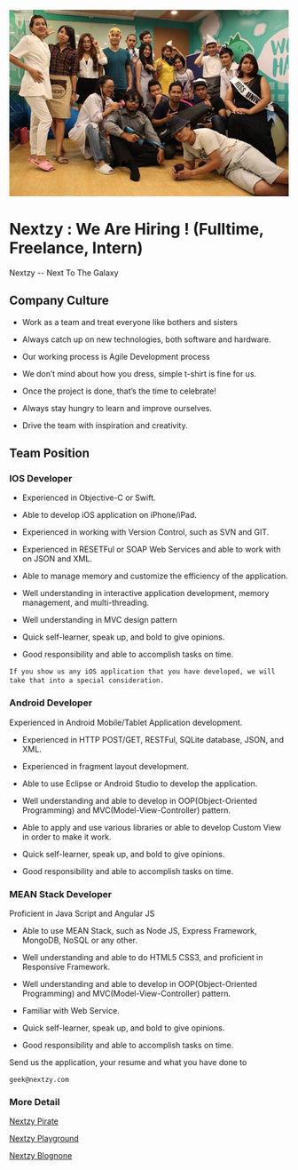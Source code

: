 ![Nextzy img](https://raw.githubusercontent.com/nextzy/hero/master/photo/nextzy_pic6.jpg)
# Nextzy : We Are Hiring ! (Fulltime, Freelance, Intern)

Nextzy -- Next To The Galaxy

## Company Culture
* Work as a team and treat everyone like bothers and sisters

* Always catch up on new technologies, both software and hardware.

* Our working process is Agile Development process

* We don’t mind about how you dress, simple t-shirt is fine for us.

* Once the project is done, that’s the time to celebrate!

* Always stay hungry to learn and improve ourselves.

* Drive the team with inspiration and creativity.


## Team Position

### IOS Developer

* Experienced in Objective-C or Swift.

* Able to develop iOS application on iPhone/iPad.

* Experienced in working with Version Control, such as SVN and GIT.

* Experienced in RESETFul or SOAP Web Services and able to work with on JSON and XML.

* Able to manage memory and customize the efficiency of the application.

* Well understanding in interactive application development, memory management, and multi-threading.

* Well understanding in MVC design pattern

* Quick self-learner, speak up, and bold to give opinions.

* Good responsibility and able to accomplish tasks on time.

```
If you show us any iOS application that you have developed, we will take that into a special consideration.
```

### Android Developer

Experienced in Android Mobile/Tablet Application development.

* Experienced in HTTP POST/GET, RESTFul, SQLite database, JSON, and XML.

* Experienced in fragment layout development.

* Able to use Eclipse or Android Studio to develop the application.

* Well understanding and able to develop in OOP(Object-Oriented Programming) and MVC(Model-View-Controller) pattern.

* Able to apply and use various libraries or able to develop Custom View in order to make it work.

* Quick self-learner, speak up, and bold to give opinions.

* Good responsibility and able to accomplish tasks on time.


### MEAN Stack Developer

Proficient in Java Script and Angular JS

* Able to use MEAN Stack, such as Node JS, Express Framework, MongoDB, NoSQL or any other.

* Well understanding and able to do HTML5 CSS3, and proficient in Responsive Framework.

* Well understanding and able to develop in OOP(Object-Oriented Programming) and MVC(Model-View-Controller) pattern.

* Familiar with Web Service.

* Quick self-learner, speak up, and bold to give opinions.

* Good responsibility and able to accomplish tasks on time.

Send us the application,
your resume and what you have done
to 

```
geek@nextzy.com
```

### More Detail 
[Nextzy Pirate](http://www.nextzy.me/nextzy)

[Nextzy Playground](https://www.fb.com/nextzy)

[Nextzy Blognone](https://www.blognone.com/node/64996)


